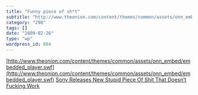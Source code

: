 ```yaml
---
title: "Funny piece of sh*t"
subtitle: "http://www.theonion.com/content/themes/common/assets/onn_embed/embedded_player.swf"
category: "298"
tags: []
date: "2009-02-26"
type: "wp"
wordpress_id: 884
---
```

[http://www.theonion.com/content/themes/common/assets/onn_embed/embedded_player.swf](http://www.theonion.com/content/themes/common/assets/onn_embed/embedded_player.swf)
[Sony Releases New Stupid Piece Of Shit That Doesn’t Fucking Work](http://www.theonion.com/content/video/sony_releases_new_stupid_piece_of)